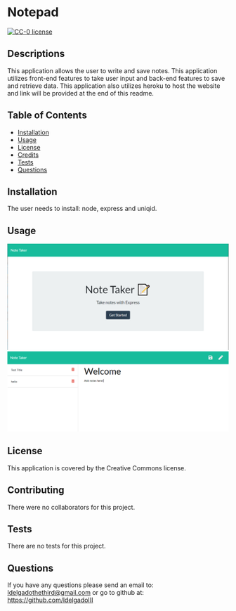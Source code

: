 # Notepad

[![CC-0 license](https://img.shields.io/badge/License-CC--0-blue.svg)](https://creativecommons.org/licenses/by-nd/4.0)

## Descriptions

This application allows the user to write and save notes. This application utilizes front-end features to take user input and back-end features to save and retrieve data. This application also utilizes heroku to host the website and link will be provided at the end of this readme.

## Table of Contents

- [Installation](#installation)
- [Usage](#usage)
- [License](#license)
- [Credits](#contributing)
- [Tests](#tests)
- [Questions](#questions)

## Installation

The user needs to install: node, express and uniqid.

## Usage

![Home Page](public/assets/homepage.PNG)
![Notepad Page](public/assets/notespage.PNG)

## License

This application is covered by the Creative Commons license.

## Contributing

There were no collaborators for this project.

## Tests

There are no tests for this project.

## Questions

If you have any questions please send an email to: ldelgadothethird@gmail.com or go to github at: https://github.com/ldelgadoIII
